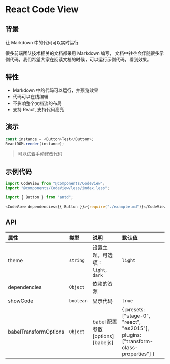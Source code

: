 # React Code View

## 背景

让 Markdown 中的代码可以实时运行

很多前端团队技术相关的文档都采用 Markdown 编写， 文档中往往会伴随很多示例代码，我们希望大家在阅读文档的时候，可以运行示例代码，看到效果。

## 特性

- Markdown 中的代码可以运行，并预览效果
- 代码可以在线编辑
- 不影响整个文档流的布局
- 支持 React, 支持代码高亮

## 演示

<!--start-code-->

```js
const instance = <Button>Test</Button>;
ReactDOM.render(instance);
```

<!--end-code-->

> 可以试着手动修改代码

## 示例代码

```js
import CodeView from "@components/CodeView";
import "@components/CodeView/less/index.less";

import { Button } from "antd";

<CodeView dependencies={{ Button }}>{require("./example.md")}</CodeView>;
```

## API

| 属性                  | 类型      | 说明                               | 默认值                                                                               |
| :-------------------- | :-------- | :--------------------------------- | :----------------------------------------------------------------------------------- |
| theme                 | `string`  | 设置主题，可选项： `light`, `dark` | `light`                                                                              |
| dependencies          | `Object`  | 依赖的资源                         |                                                                                      |
| showCode              | `boolean` | 显示代码                           | `true`                                                                               |
| babelTransformOptions | `Object`  | babel 配置参数 [options][babeljs]  | { presets: ["stage-0", "react", "es2015"], plugins: ["transform-class-properties"] } |
